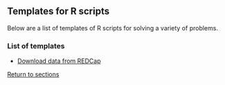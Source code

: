 ## Templates for R scripts

Below are a list of templates of R scripts for solving a variety of problems.

### List of templates

* [Download data from REDCap](D08_P001_REDCap.R)

[Return to sections](C00_P002_Chapters.md)
